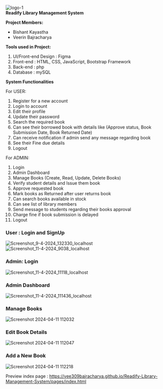 ![logo-1](https://github.com/vee309bajracharya/Readify-Library-Management-System/assets/102459306/b965f890-6da0-4e08-82d1-0ebe4554059a)         
****Readify Library Management System****


**Project Members:**
- Bishant Kayastha
- Veerin Bajracharya


**Tools used in Project:**
1.  UI/Front-end Design : Figma
2. Front-end : HTML, CSS, JavaScript, Bootstrap Framework
3. Back-end : php
4. Database : mySQL


**System Functionalities**

For USER:

1. Register for a new account
2. Login to account
3. Edit their profile
4. Update their password
5. Search the required book
6. Can see their borrowed book with details like (Approve status, Book Submission Date, Book Returned Date)
7. Can receive notification if admin send any message regarding book
8. See their Fine due details
9. Logout

For ADMIN:

1. Login
2. Admin Dashboard
3. Manage Books (Create, Read, Update, Delete Books)
4. Verify student details and Issue them book
5. Approve requested book
6. Mark books as Returned after user returns book
7. Can search books available in stock
8. Can see list of library members
9. Send message to students regarding their books approval
10. Charge fine if book submission is delayed
11. Logout


### **User : Login and SignUp**
![Screenshot_9-4-2024_132330_localhost](https://github.com/vee309bajracharya/Readify-Library-Management-System/assets/102459306/ca59f0b6-ab2f-4457-a7c6-3f643a36fbe5)
![Screenshot_11-4-2024_9038_localhost](https://github.com/vee309bajracharya/Readify-Library-Management-System/assets/102459306/3e64ef8d-4e14-49aa-9b8b-2d70cf37d220)

### **Admin: Login**
![Screenshot_11-4-2024_11118_localhost](https://github.com/vee309bajracharya/Readify-Library-Management-System/assets/102459306/c5f5c752-9458-4367-88cc-7cc9fc907639)


### **Admin Dashboard**
![Screenshot_11-4-2024_111436_localhost](https://github.com/vee309bajracharya/Readify-Library-Management-System/assets/102459306/943c8b3c-dbf3-4fef-b2b5-f1f75a0f85c1)

### **Manage Books**
![Screenshot 2024-04-11 112032](https://github.com/vee309bajracharya/Readify-Library-Management-System/assets/102459306/1df5cb37-d2e5-4881-bb55-0bc0883581ac)


### **Edit Book Details**
![Screenshot 2024-04-11 112047](https://github.com/vee309bajracharya/Readify-Library-Management-System/assets/102459306/531301bf-0888-4d69-b8ac-cfa4b938dba0)

### **Add a New Book**
![Screenshot 2024-04-11 112218](https://github.com/vee309bajracharya/Readify-Library-Management-System/assets/102459306/78d498cd-9525-4101-a2c5-ba46a9e75e39)


Preview index page : https://vee309bajracharya.github.io/Readify-Library-Management-System/pages/index.html
